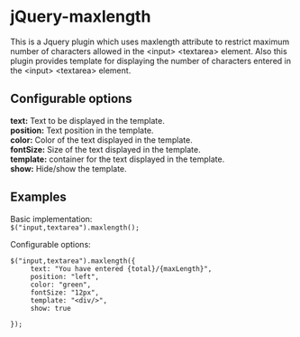 # jQuery-maxlength
This is a Jquery plugin which uses maxlength attribute to restrict maximum number of characters allowed in the &lt;input> &lt;textarea> element. Also this plugin provides template for displaying the number of characters entered in the &lt;input> &lt;textarea> element.

## Configurable options
**text:** Text to be displayed in the template.   
**position:** Text position in the template.  
**color:** Color of the text displayed in the template.   
**fontSize:** Size of the text displayed in the template.   
**template:** container for the text displayed in the template.   
**show:** Hide/show the template.   

## Examples
Basic implementation:   
`$("input,textarea").maxlength();`   

Configurable options:   
```
$("input,textarea").maxlength({  
     text: "You have entered {total}/{maxLength}",  
     position: "left",
     color: "green",
     fontSize: "12px",
     template: "<div/>",
     show: true

});
```  
